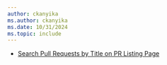 ```yaml
---
author: ckanyika
ms.author: ckanyika
ms.date: 10/31/2024
ms.topic: include
---
```


- [Search Pull Requests by Title on PR Listing Page](#search-pull-requests-by-title-on-pr-listing-page)
